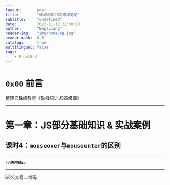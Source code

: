 ```yaml
---
layout:       post
title:        "珠峰培训JS高级课笔记"
subtitle:     "undefined"
date:         2022-11-13 22:00:00
author:       "NeptLiang"
header-img:   "img/home-bg.jpg"
header-mask:  0.3
catalog:      true
multilingual: false
tags:
    - FrontEnd
---
```



# `0x00` 前言

整理自珠峰教育《珠峰培训JS高级课》

---


# 第一章：JS部分基础知识 & 实战案例

## 课时4：`mouseover`与`mouseenter`的区别




---

***`//未完待xu`***

---


![公众号二维码](https://neptliang.github.io/img/Article/WeChatBlog.png)